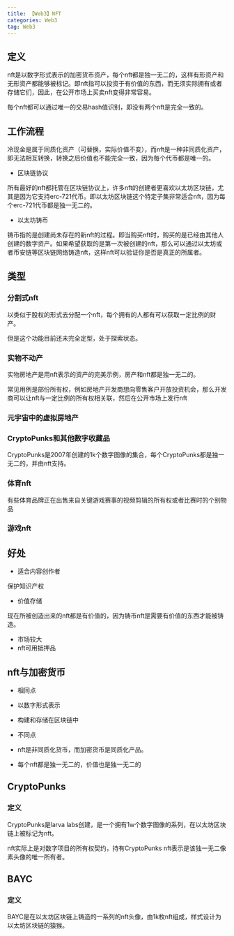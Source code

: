 ```yaml
---
title: 【Web3】NFT
categories: Web3
tag: Web3
---
```


## 定义

nft是以数字形式表示的加密货币资产，每个nft都是独一无二的，这样有形资产和无形资产都能够被标记。即nft指可以投资于有价值的东西，而无须实际拥有或者存储它们，因此，在公开市场上买卖nft变得非常容易。

每个nft都可以通过唯一的交易hash值识别，即没有两个nft是完全一致的。

## 工作流程

冷现金是属于同质化资产（可替换，实际价值不变），而nft是一种非同质化资产，即无法相互转换，转换之后价值也不能完全一致，因为每个代币都是唯一的。

- 区块链协议

所有最好的nft都托管在区块链协议上，许多nft的创建者更喜欢以太坊区块链，尤其是因为它支持erc-721代币。即以太坊区块链这个特定子集非常适合nft，因为每个erc-721代币都是独一无二的。

- 以太坊铸币

铸币指的是创建尚未存在的新nft的过程。即当购买nft时，购买的是已经由其他人创建的数字资产。如果希望获取的是第一次被创建的nft，那么可以通过以太坊或者币安链等区块链网络铸造nft，这样nft可以验证你是否是真正的所属者。

## 类型

### 分割式nft

以类似于股权的形式去分配一个nft，每个拥有的人都有可以获取一定比例的财产。

但是这个功能目前还未完全定型，处于探索状态。

### 实物不动产

实物房地产是用nft表示的资产的完美示例，房产和nft都是独一无二的。

常见用例是部份所有权，例如房地产开发商想向零售客户开放投资机会，那么开发商可以让nft与一定比例的所有权相关联，然后在公开市场上发行nft

### 元宇宙中的虚拟房地产

### CryptoPunks和其他数字收藏品

CryptoPunks是2007年创建的1k个数字图像的集合，每个CryptoPunks都是独一无二的，并由nft支持。

### 体育nft

有些体育品牌正在出售来自关键游戏赛事的视频剪辑的所有权或者比赛时的个别物品

### 游戏nft

## 好处

- 适合内容创作者

保护知识产权

- 价值存储

现在所被创造出来的nft都是有价值的，因为铸币nft是需要有价值的东西才能被铸造。

- 市场较大
- nft可用抵押品

## nft与加密货币

- 相同点
- 以数字形式表示
- 构建和存储在区块链中

- 不同点

- nft是非同质化货币，而加密货币是同质化产品。
- 每个nft都是独一无二的，价值也是独一无二的

## CryptoPunks

### 定义

CryptoPunks是larva labs创建，是一个拥有1w个数字图像的系列，在以太坊区块链上被标记为nft。

nft实际上是对数字项目的所有权契约，持有CryptoPunks nft表示是该独一无二像素头像的唯一所有者。

## BAYC

### 定义

BAYC是在以太坊区块链上铸造的一系列的nft头像，由1k枚nft组成，样式设计为以太坊区块链的猿猴。
